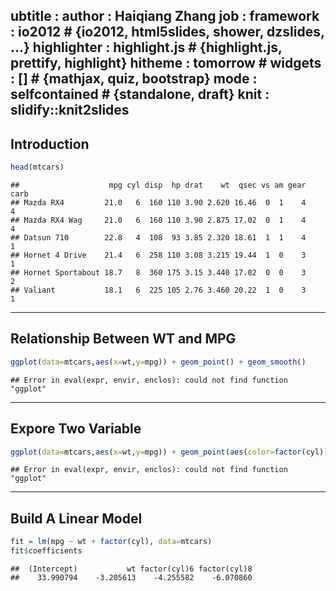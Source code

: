 ubtitle    : 
author      : Haiqiang Zhang
job         : 
framework   : io2012        # {io2012, html5slides, shower, dzslides, ...}
highlighter : highlight.js  # {highlight.js, prettify, highlight}
hitheme     : tomorrow      # 
widgets     : []            # {mathjax, quiz, bootstrap}
mode        : selfcontained # {standalone, draft}
knit        : slidify::knit2slides
---

## Introduction

```r
head(mtcars)
```

```
##                    mpg cyl disp  hp drat    wt  qsec vs am gear carb
## Mazda RX4         21.0   6  160 110 3.90 2.620 16.46  0  1    4    4
## Mazda RX4 Wag     21.0   6  160 110 3.90 2.875 17.02  0  1    4    4
## Datsun 710        22.8   4  108  93 3.85 2.320 18.61  1  1    4    1
## Hornet 4 Drive    21.4   6  258 110 3.08 3.215 19.44  1  0    3    1
## Hornet Sportabout 18.7   8  360 175 3.15 3.440 17.02  0  0    3    2
## Valiant           18.1   6  225 105 2.76 3.460 20.22  1  0    3    1
```

--- 

## Relationship Between WT and MPG

```r
ggplot(data=mtcars,aes(x=wt,y=mpg)) + geom_point() + geom_smooth()
```

```
## Error in eval(expr, envir, enclos): could not find function "ggplot"
```

--- 

## Expore Two Variable

```r
ggplot(data=mtcars,aes(x=wt,y=mpg)) + geom_point(aes(color=factor(cyl))) + geom_smooth()
```

```
## Error in eval(expr, envir, enclos): could not find function "ggplot"
```

--- 

## Build A Linear Model

```r
fit = lm(mpg ~ wt + factor(cyl), data=mtcars)
fit$coefficients
```

```
##  (Intercept)           wt factor(cyl)6 factor(cyl)8 
##    33.990794    -3.205613    -4.255582    -6.070860
```


